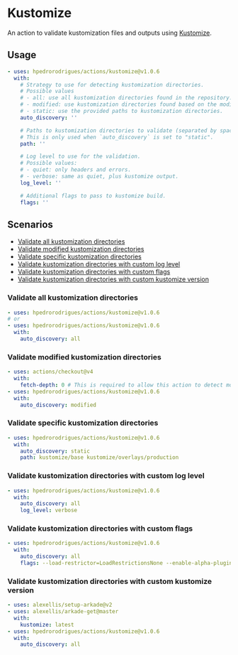 # Kustomize

An action to validate kustomization files and outputs using [Kustomize].

## Usage

```yaml
- uses: hpedrorodrigues/actions/kustomize@v1.0.6
  with:
    # Strategy to use for detecting kustomization directories.
    # Possible values
    # - all: use all kustomization directories found in the repository. [default]
    # - modified: use kustomization directories found based on the modified files (git).
    # - static: use the provided paths to kustomization directories.
    auto_discovery: ''

    # Paths to kustomization directories to validate (separated by space).
    # This is only used when `auto_discovery` is set to "static".
    path: ''

    # Log level to use for the validation.
    # Possible values:
    # - quiet: only headers and errors.
    # - verbose: same as quiet, plus kustomize output.
    log_level: ''

    # Additional flags to pass to kustomize build.
    flags: ''
```

## Scenarios

- [Validate all kustomization directories](#validate-all-kustomization-directories)
- [Validate modified kustomization directories](#validate-modified-kustomization-directories)
- [Validate specific kustomization directories](#validate-specific-kustomization-directories)
- [Validate kustomization directories with custom log level](#validate-kustomization-directories-with-custom-log-level)
- [Validate kustomization directories with custom flags](#validate-kustomization-directories-with-custom-flags)
- [Validate kustomization directories with custom kustomize version](#validate-kustomization-directories-with-custom-kustomize-version)

### Validate all kustomization directories

```yaml
- uses: hpedrorodrigues/actions/kustomize@v1.0.6
# or
- uses: hpedrorodrigues/actions/kustomize@v1.0.6
  with:
    auto_discovery: all
```

### Validate modified kustomization directories

```yaml
- uses: actions/checkout@v4
  with:
    fetch-depth: 0 # This is required to allow this action to detect modified files.
- uses: hpedrorodrigues/actions/kustomize@v1.0.6
  with:
    auto_discovery: modified
```

### Validate specific kustomization directories

```yaml
- uses: hpedrorodrigues/actions/kustomize@v1.0.6
  with:
    auto_discovery: static
    path: kustomize/base kustomize/overlays/production
```

### Validate kustomization directories with custom log level

```yaml
- uses: hpedrorodrigues/actions/kustomize@v1.0.6
  with:
    auto_discovery: all
    log_level: verbose
```

### Validate kustomization directories with custom flags

```yaml
- uses: hpedrorodrigues/actions/kustomize@v1.0.6
  with:
    auto_discovery: all
    flags: --load-restrictor=LoadRestrictionsNone --enable-alpha-plugins
```

### Validate kustomization directories with custom kustomize version

```yaml
- uses: alexellis/setup-arkade@v2
- uses: alexellis/arkade-get@master
  with:
    kustomize: latest
- uses: hpedrorodrigues/actions/kustomize@v1.0.6
  with:
    auto_discovery: all
```

[Kustomize]: https://kustomize.io

